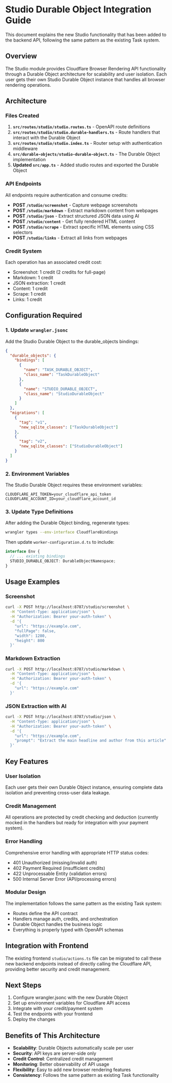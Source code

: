 # Studio Durable Object Integration Guide

This document explains the new Studio functionality that has been added to the backend API, following the same pattern as the existing Task system.

## Overview

The Studio module provides Cloudflare Browser Rendering API functionality through a Durable Object architecture for scalability and user isolation. Each user gets their own Studio Durable Object instance that handles all browser rendering operations.

## Architecture

### Files Created

1. **`src/routes/studio/studio.routes.ts`** - OpenAPI route definitions
2. **`src/routes/studio/studio.durable-handlers.ts`** - Route handlers that interact with the Durable Object
3. **`src/routes/studio/studio.index.ts`** - Router setup with authentication middleware
4. **`src/durable-objects/studio-durable-object.ts`** - The Durable Object implementation
5. **Updated `src/app.ts`** - Added studio routes and exported the Durable Object

### API Endpoints

All endpoints require authentication and consume credits:

- **POST `/studio/screenshot`** - Capture webpage screenshots
- **POST `/studio/markdown`** - Extract markdown content from webpages
- **POST `/studio/json`** - Extract structured JSON data using AI
- **POST `/studio/content`** - Get fully rendered HTML content
- **POST `/studio/scrape`** - Extract specific HTML elements using CSS selectors
- **POST `/studio/links`** - Extract all links from webpages

### Credit System

Each operation has an associated credit cost:

- Screenshot: 1 credit (2 credits for full-page)
- Markdown: 1 credit
- JSON extraction: 1 credit
- Content: 1 credit
- Scrape: 1 credit
- Links: 1 credit

## Configuration Required

### 1. Update `wrangler.jsonc`

Add the Studio Durable Object to the durable_objects bindings:

```json
{
  "durable_objects": {
    "bindings": [
      {
        "name": "TASK_DURABLE_OBJECT",
        "class_name": "TaskDurableObject"
      },
      {
        "name": "STUDIO_DURABLE_OBJECT",
        "class_name": "StudioDurableObject"
      }
    ]
  },
  "migrations": [
    {
      "tag": "v1",
      "new_sqlite_classes": ["TaskDurableObject"]
    },
    {
      "tag": "v2",
      "new_sqlite_classes": ["StudioDurableObject"]
    }
  ]
}
```

### 2. Environment Variables

The Studio Durable Object requires these environment variables:

```
CLOUDFLARE_API_TOKEN=your_cloudflare_api_token
CLOUDFLARE_ACCOUNT_ID=your_cloudflare_account_id
```

### 3. Update Type Definitions

After adding the Durable Object binding, regenerate types:

```bash
wrangler types --env-interface CloudflareBindings
```

Then update `worker-configuration.d.ts` to include:

```typescript
interface Env {
  // ... existing bindings
  STUDIO_DURABLE_OBJECT: DurableObjectNamespace;
}
```

## Usage Examples

### Screenshot

```bash
curl -X POST http://localhost:8787/studio/screenshot \
  -H "Content-Type: application/json" \
  -H "Authorization: Bearer your-auth-token" \
  -d '{
    "url": "https://example.com",
    "fullPage": false,
    "width": 1280,
    "height": 800
  }'
```

### Markdown Extraction

```bash
curl -X POST http://localhost:8787/studio/markdown \
  -H "Content-Type: application/json" \
  -H "Authorization: Bearer your-auth-token" \
  -d '{
    "url": "https://example.com"
  }'
```

### JSON Extraction with AI

```bash
curl -X POST http://localhost:8787/studio/json \
  -H "Content-Type: application/json" \
  -H "Authorization: Bearer your-auth-token" \
  -d '{
    "url": "https://example.com",
    "prompt": "Extract the main headline and author from this article"
  }'
```

## Key Features

### User Isolation

Each user gets their own Durable Object instance, ensuring complete data isolation and preventing cross-user data leakage.

### Credit Management

All operations are protected by credit checking and deduction (currently mocked in the handlers but ready for integration with your payment system).

### Error Handling

Comprehensive error handling with appropriate HTTP status codes:

- 401 Unauthorized (missing/invalid auth)
- 402 Payment Required (insufficient credits)
- 422 Unprocessable Entity (validation errors)
- 500 Internal Server Error (API/processing errors)

### Modular Design

The implementation follows the same pattern as the existing Task system:

- Routes define the API contract
- Handlers manage auth, credits, and orchestration
- Durable Object handles the business logic
- Everything is properly typed with OpenAPI schemas

## Integration with Frontend

The existing frontend `studio/actions.ts` file can be migrated to call these new backend endpoints instead of directly calling the Cloudflare API, providing better security and credit management.

## Next Steps

1. Configure wrangler.jsonc with the new Durable Object
2. Set up environment variables for Cloudflare API access
3. Integrate with your credit/payment system
4. Test the endpoints with your frontend
5. Deploy the changes

## Benefits of This Architecture

- **Scalability**: Durable Objects automatically scale per user
- **Security**: API keys are server-side only
- **Credit Control**: Centralized credit management
- **Monitoring**: Better observability of API usage
- **Flexibility**: Easy to add new browser rendering features
- **Consistency**: Follows the same pattern as existing Task functionality
